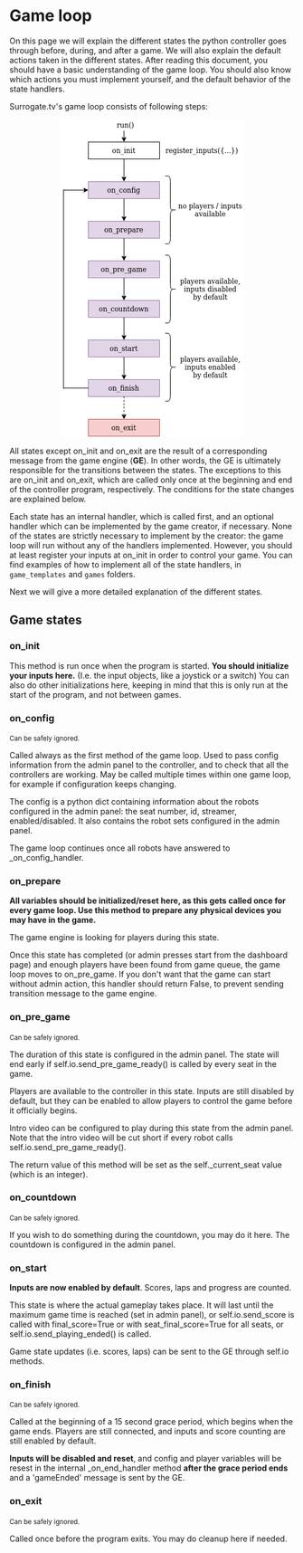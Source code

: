 # Game loop

On this page we will explain the different states the python controller goes through before, during, and after a game.
We will also explain the default actions taken in the different states. After reading this document, you should have a basic
understanding of the game loop. You should also know which actions you must implement yourself, and the default behavior of the state handlers.

Surrogate.tv's game loop consists of following steps:

<p align="center">
  <img src="_static/images/game_loop.png">
</p>

All states except on_init and on_exit are the result of a corresponding message from the game engine (<strong>GE</strong>). In other words, the GE is ultimately
responsible for the transitions between the states. The exceptions to this are on_init and on_exit, which are called only once
at the beginning and end of the controller program, respectively. The conditions for the state changes are explained below.

Each state has an internal handler, which is called first, and an optional handler which can be implemented by the game creator, if necessary.
None of the states are strictly necessary to implement by the creator: the game loop will run without any of the handlers implemented. However,
you should at least register your inputs at on_init in order to control your game. You can find examples of how to implement all of the
state handlers, in `game_templates` and `games` folders.

Next we will give a more detailed explanation of the different states.

## Game states

### on_init

This method is run once when the program is started. <strong>You should initialize your inputs here.</strong> (I.e. the input objects, like a joystick or a switch)
You can also do other initializations here, keeping in mind that this is only run at the start of the program, and not between games.

### on_config

<small>Can be safely ignored.</small>

Called always as the first method of the game loop. Used to pass config information from the admin panel to the controller,
and to check that all the controllers are working. May be called multiple times within one game loop, for example if configuration keeps changing.

The config is a python dict containing information about the robots configured in the admin panel: the seat number, id, streamer, enabled/disabled.
It also contains the robot sets configured in the admin panel.

The game loop continues once all robots have answered to \_on_config_handler.

### on_prepare

<strong>All variables should be initialized/reset here, as this gets called once for every game loop. Use this method to prepare any physical devices you may have in the game.</strong>

The game engine is looking for players during this state.

Once this state has completed (or admin presses start from the dashboard page) and enough players have been found from game queue, the game loop moves to on_pre_game. If you don't want that the game can start without admin action, this handler should return False, to prevent sending transition message to the game engine.

### on_pre_game

<small>Can be safely ignored.</small>

The duration of this state is configured in the admin panel. The state will end early if self.io.send_pre_game_ready() is called
by every seat in the game.

Players are available to the controller in this state. Inputs are still disabled by default, but they can be enabled to allow players to control the game before it officially begins.

Intro video can be configured to play during this state from the admin panel. Note that the intro video will be cut short if every robot calls self.io.send_pre_game_ready().

The return value of this method will be set as the self.\_current_seat value (which is an integer).

### on_countdown

<small>Can be safely ignored.</small>

If you wish to do something during the countdown, you may do it here. The countdown is configured in the admin panel.

### on_start

<strong>Inputs are now enabled by default</strong>. Scores, laps and progress are counted.

This state is where the actual gameplay takes place. It will last until the maximum game time is reached (set in admin panel), or self.io.send_score is called with final_score=True or with seat_final_score=True for all seats, or self.io.send_playing_ended() is called.

Game state updates (i.e. scores, laps) can be sent to the GE through self.io methods.

### on_finish

<small>Can be safely ignored.</small>

Called at the beginning of a 15 second grace period, which begins when the game ends. Players are still connected, and inputs and score counting are still enabled by default.

<strong>Inputs will be disabled and reset</strong>, and config and player variables will be resest in the internal \_on_end_handler method <strong>after the grace period ends</strong>
and a 'gameEnded' message is sent by the GE.

### on_exit

<small>Can be safely ignored.</small>

Called once before the program exits. You may do cleanup here if needed.
